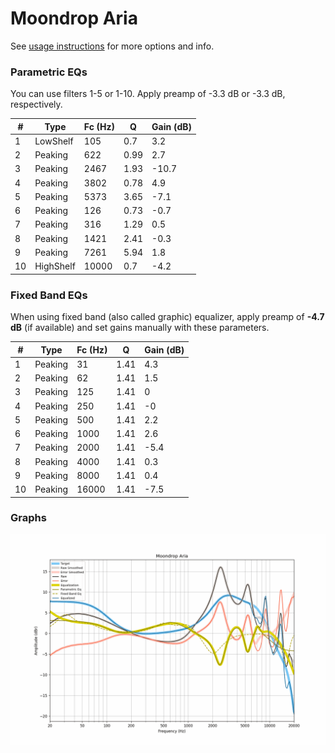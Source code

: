 # Moondrop Aria
See [usage instructions](https://github.com/jaakkopasanen/AutoEq#usage) for more options and info.

### Parametric EQs
You can use filters 1-5 or 1-10. Apply preamp of -3.3 dB or -3.3 dB, respectively.

|   # | Type      |   Fc (Hz) |    Q |   Gain (dB) |
|-----|-----------|-----------|------|-------------|
|   1 | LowShelf  |       105 | 0.7  |         3.2 |
|   2 | Peaking   |       622 | 0.99 |         2.7 |
|   3 | Peaking   |      2467 | 1.93 |       -10.7 |
|   4 | Peaking   |      3802 | 0.78 |         4.9 |
|   5 | Peaking   |      5373 | 3.65 |        -7.1 |
|   6 | Peaking   |       126 | 0.73 |        -0.7 |
|   7 | Peaking   |       316 | 1.29 |         0.5 |
|   8 | Peaking   |      1421 | 2.41 |        -0.3 |
|   9 | Peaking   |      7261 | 5.94 |         1.8 |
|  10 | HighShelf |     10000 | 0.7  |        -4.2 |

### Fixed Band EQs
When using fixed band (also called graphic) equalizer, apply preamp of **-4.7 dB** (if available) and set gains manually with these parameters.

|   # | Type    |   Fc (Hz) |    Q |   Gain (dB) |
|-----|---------|-----------|------|-------------|
|   1 | Peaking |        31 | 1.41 |         4.3 |
|   2 | Peaking |        62 | 1.41 |         1.5 |
|   3 | Peaking |       125 | 1.41 |         0   |
|   4 | Peaking |       250 | 1.41 |        -0   |
|   5 | Peaking |       500 | 1.41 |         2.2 |
|   6 | Peaking |      1000 | 1.41 |         2.6 |
|   7 | Peaking |      2000 | 1.41 |        -5.4 |
|   8 | Peaking |      4000 | 1.41 |         0.3 |
|   9 | Peaking |      8000 | 1.41 |         0.4 |
|  10 | Peaking |     16000 | 1.41 |        -7.5 |

### Graphs
![](./Moondrop%20Aria.png)
